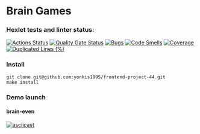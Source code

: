# Brain Games

### Hexlet tests and linter status:

[![Actions Status](https://github.com/yonkis1995/frontend-project-44/actions/workflows/hexlet-check.yml/badge.svg)](https://github.com/yonkis1995/frontend-project-44/actions)
[![Quality Gate Status](https://sonarcloud.io/api/project_badges/measure?project=yonkis1995_frontend-project-44&metric=alert_status)](https://sonarcloud.io/summary/new_code?id=yonkis1995_frontend-project-44)
[![Bugs](https://sonarcloud.io/api/project_badges/measure?project=yonkis1995_frontend-project-44&metric=bugs)](https://sonarcloud.io/summary/new_code?id=yonkis1995_frontend-project-44)
[![Code Smells](https://sonarcloud.io/api/project_badges/measure?project=yonkis1995_frontend-project-44&metric=code_smells)](https://sonarcloud.io/summary/new_code?id=yonkis1995_frontend-project-44)
[![Coverage](https://sonarcloud.io/api/project_badges/measure?project=yonkis1995_frontend-project-44&metric=coverage)](https://sonarcloud.io/summary/new_code?id=yonkis1995_frontend-project-44)
[![Duplicated Lines (%)](https://sonarcloud.io/api/project_badges/measure?project=yonkis1995_frontend-project-44&metric=duplicated_lines_density)](https://sonarcloud.io/summary/new_code?id=yonkis1995_frontend-project-44)

### Install

```
git clone git@github.com:yonkis1995/frontend-project-44.git
make install
```

### Demo launch

#### brain-even

[![asciicast](https://asciinema.org/a/awYQ3lWfWkf59E6MIbUfiYH0B.svg)](https://asciinema.org/a/awYQ3lWfWkf59E6MIbUfiYH0B)

